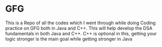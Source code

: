 # GFG
This is a Repo of all the codes which I went through while doing Coding practice on GFG both in Java and C++. 
This will help develop the DSA fundamentals in both Java and C++. 
C++ is optional in this, getting your logic stronger is the main goal while getting stronger in Java

<!-- Link to good Questions: 
* [Rope Cut Recursive Solution](https://github.com/mehul-singhal/GFG/tree/master/Recursion/Rope%20Cut%20Question) -->
